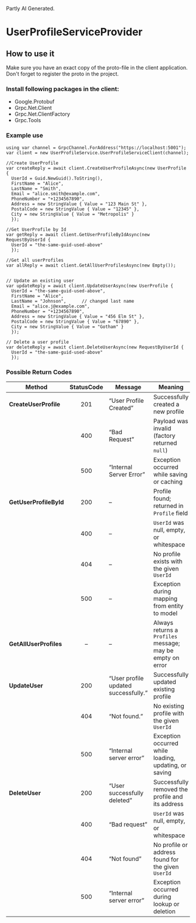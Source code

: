 Partly AI Generated.

# UserProfileServiceProvider

## How to use it

Make sure you have an exact copy of the proto-file in the client application. Don't forget to register the proto in the project.

### Install following packages in the client:
- Google.Protobuf
- Grpc.Net.Client
- Grpc.Net.ClientFactory
- Grpc.Tools

### Example use

```
using var channel = GrpcChannel.ForAddress("https://localhost:5001");
var client = new UserProfileService.UserProfileServiceClient(channel);

//Create UserProfile
var createReply = await client.CreateUserProfileAsync(new UserProfile {
  UserId = Guid.NewGuid().ToString(),
  FirstName = "Alice",
  LastName = "Smith",
  Email = "alice.smith@example.com",
  PhoneNumber = "+1234567890",
  Address = new StringValue { Value = "123 Main St" },
  PostalCode = new StringValue { Value = "12345" },
  City = new StringValue { Value = "Metropolis" }
  });

//Get UserProfile by Id
var getReply = await client.GetUserProfileByIdAsync(new RequestByUserId {
  UserId = "the-same-guid-used-above"
  });

//Get all userProfiles
var allReply = await client.GetAllUserProfilesAsync(new Empty());


// Update an existing user
var updateReply = await client.UpdateUserAsync(new UserProfile {
  UserId = "the-same-guid-used-above",
  FirstName = "Alice",
  LastName = "Johnson",      // changed last name
  Email = "alice.j@example.com",
  PhoneNumber = "+1234567890",
  Address = new StringValue { Value = "456 Elm St" },
  PostalCode = new StringValue { Value = "67890" },
  City = new StringValue { Value = "Gotham" }
  });

// Delete a user profile
var deleteReply = await client.DeleteUserAsync(new RequestByUserId {
  UserId = "the-same-guid-used-above"
  });
```

### Possible Return Codes
| Method                 | StatusCode | Message                              | Meaning                                                    |
| ---------------------- | :--------: | ------------------------------------ | ---------------------------------------------------------- |
| **CreateUserProfile**  |     201    | “User Profile Created”               | Successfully created a new profile                         |
|                        |     400    | “Bad Request”                        | Payload was invalid (factory returned `null`)              |
|                        |     500    | “Internal Server Error”              | Exception occurred while saving or caching                 |
| **GetUserProfileById** |     200    | –                                    | Profile found; returned in `Profile` field                 |
|                        |     400    | –                                    | `UserId` was null, empty, or whitespace                    |
|                        |     404    | –                                    | No profile exists with the given `UserId`                  |
|                        |     500    | –                                    | Exception during mapping from entity to model              |
| **GetAllUserProfiles** |      –     | –                                    | Always returns a `Profiles` message; may be empty on error |
| **UpdateUser**         |     200    | “User profile updated successfully.” | Successfully updated existing profile                      |
|                        |     404    | “Not found.”                         | No existing profile with the given `UserId`                |
|                        |     500    | “Internal server error”              | Exception occurred while loading, updating, or saving      |
| **DeleteUser**         |     200    | “User successfully deleted”          | Successfully removed the profile and its address           |
|                        |     400    | “Bad request”                        | `UserId` was null, empty, or whitespace                    |
|                        |     404    | “Not found”                          | No profile or address found for the given `UserId`         |
|                        |     500    | “Internal server error”              | Exception occurred during lookup or deletion               |

